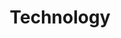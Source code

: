 ---
title: Technology
description: Technology tutorial & Recording of my practice/view on technology
image: "technology.jpg"

# Badge style
style:
    background: "#c4ab86"
    color: "#fff"
---